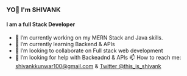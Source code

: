 ### YO👋 I'm SHIVANK
#### I am a full Stack Developer   

- 🔭 I’m currently working on my MERN Stack and Java skills.
- 🌱 I’m currently learning Backend & APIs
- 👯 I’m looking to collaborate on Full stack web development
- 🤔 I’m looking for help with Backeadnd & APIs
📫 How to reach me: [shivankkunwar100@gmail.com](mailto:shivankkunwar100@gmail.com) & [Twitter @this_is_shivank](https://twitter.com/this_is_shivank)

<!--
**shivankkunwar/shivankkunwar** is a ✨ _special_ ✨ repository because its `README.md` (this file) appears on your GitHub profile.

Here are some ideas to get you started:

- 🔭 I’m currently working on ...
- 🌱 I’m currently learning ...
- 👯 I’m looking to collaborate on ...
- 🤔 I’m looking for help with ...
- 💬 Ask me about ...
- 📫 How to reach me: ...
- 😄 Pronouns: ...
- ⚡ Fun fact: ...
-->
